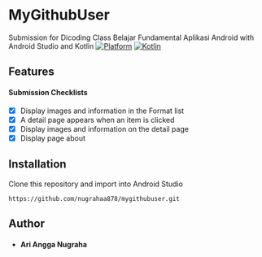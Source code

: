 # MyGithubUser

Submission for Dicoding Class Belajar Fundamental Aplikasi Android with Android Studio and Kotlin
[![Platform](https://img.shields.io/badge/platform-Android-green.svg)](http://developer.android.com/index.html) [![Kotlin](https://img.shields.io/badge/kotlin-1.3.72-blue.svg)](http://kotlinlang.org)

## Features
#### Submission Checklists
- [x] Display images and information in the Format list
- [x] A detail page appears when an item is clicked
- [x] Display images and information on the detail page
- [x] Display page about

## Installation
Clone this repository and import into Android Studio
```
https://github.com/nugrahaa878/mygithubuser.git
```
## Author
* #### Ari Angga Nugraha
